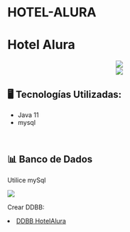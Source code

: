 # HOTEL-ALURA
# Hotel Alura

<p align="center" >
     <img src="src/imagenes/aH-150px.png">
     <br>
     <img src="src/imagenes/hotel.png">
</p>


## 🖥️ Tecnologías Utilizadas:

- Java 11
- mysql
</br>

## 📊 Banco de Dados

Utilice mySql

<img src="DER.png"> 

Crear DDBB:
<li><a  href="aluraHotel.db">DDBB HotelAlura</a></li>
